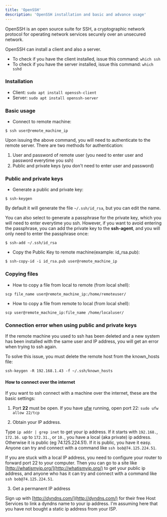 ```yaml
---
title: 'OpenSSH'
description: 'OpenSSH installation and basic and advance usage'
---
```


OpenSSH is an open source suite for SSH, a cryptographic network protocol 
for operating network services securely over an unsecured network. 

OpenSSH can install a client and also a server. 

- To check if you have the client installed, issue this command: `which ssh`
- To check if you have the server installed, issue this command: `which sshd`

### Installation

- Client: `sudo apt install openssh-client`
- Server: `sudo apt install openssh-server`

### Basic usage

- Connect to remote machine:

`$ ssh user@remote_machine_ip`

Upon issuing the above command, you will need to authenticate to the remote server. There are two methods for authentication:

1. User and password of remote user (you need to enter user and password everytime you ssh)
2. Public and private keys (you don't need to enter user and password)


### Public and private keys

- Generate a public and private key:

`$ ssh-keygen`

By default it will generate the file `~/.ssh/id_rsa`, but you can edit the name.

You can also select to generate a passphrase for the private key, which you will need to enter everytime you ssh. However, if you want to avoid entering the passphrase, you can add the private key to the **ssh-agent**, and you will only need to enter the passphrase once:

`$ ssh-add ~/.ssh/id_rsa`

- Copy the Public Key to remote machine(example: id_rsa.pub):

`$ ssh-copy-id -i id_rsa.pub user@remote_machine_ip`


### Copying files

- How to copy a file from local to remote (from local shell):

`scp file_name user@remote_machine_ip:/home/remoteuser/`

- How to copy a file from remote to local (from local shell):

`scp user@remote_machine_ip:file_name /home/localuser/`

### Connection error when using public and private keys

If the remote machine you used to ssh has been deleted and a new system has been installed with the same user and IP address, you will get an error when trying to ssh again.

To solve this issue, you must delete the remote host from the known_hosts file:

`ssh-keygen -R 192.168.1.43 -f ~/.ssh/known_hosts`

#### How to connect over the internet

If you want to ssh connect with a machine over the internet, these are 
the basic settings:

1. Port **22** must be open. If you have 
[ufw](https://help.ubuntu.com/community/UFW) running, 
open port 22: `sudo ufw allow 22/tcp`

2. Obtain your IP address.

Type `ip addr | grep inet` to get your ip address. If it starts with 
`192.168.`, `172.16.` up to `172.31.`, or `10.`, you have a local 
(aka private) ip address. Otherwise it is public (eg 74.125.224.51). 
If it is public, you have it easy. Anyone can try and connect with a 
command like `ssh bob@74.125.224.51`.

If you are stuck with a local IP address, you need to configure your 
router to forward port 22 to your computer. Then you can go to a site 
like [http://whatismyip.org/](http://whatismyip.org/) to get your 
public ip address, and anyone who has it can try and connect with a 
command like `ssh bob@74.125.224.51`.

3. Get a permanent IP address

Sign up with [http://dyndns.com/](http://dyndns.com/) for their free 
Host Services to link a dyndns name to your ip address. I'm assuming 
here that you have not bought a static ip address from your ISP.
